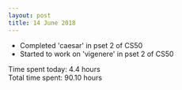 ```yaml
---
layout: post
title: 14 June 2018
---
```


* Completed 'caesar' in pset 2 of CS50
* Started to work on 'vigenere' in pset 2 of CS50

Time spent today: 4.4 hours  
Total time spent: 90.10 hours  